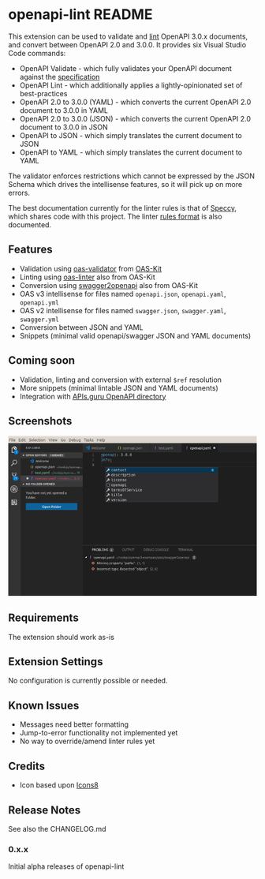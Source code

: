 # openapi-lint README

This extension can be used to validate and [lint](https://en.wikipedia.org/wiki/Lint_(software)) OpenAPI 3.0.x documents, and convert between OpenAPI 2.0 and 3.0.0. It provides six Visual Studio Code commands:

* OpenAPI Validate - which fully validates your OpenAPI document against the [specification](https://github.com/OAI/OpenAPI-Specification/blob/master/versions/3.0.1.md)
* OpenAPI Lint - which additionally applies a lightly-opinionated set of best-practices
* OpenAPI 2.0 to 3.0.0 (YAML) - which converts the current OpenAPI 2.0 document to 3.0.0 in YAML
* OpenAPI 2.0 to 3.0.0 (JSON) - which converts the current OpenAPI 2.0 document to 3.0.0 in JSON
* OpenAPI to JSON - which simply translates the current document to JSON
* OpenAPI to YAML - which simply translates the current document to YAML

The validator enforces restrictions which cannot be expressed by the JSON Schema which drives the intellisense features, so it will pick up on more errors.

The best documentation currently for the linter rules is that of [Speccy](http://speccy.io/rules/), which shares code with this project. The linter [rules format](https://mermade.github.io/oas-kit/linter-rules.html) is also documented.

## Features

* Validation using [oas-validator](https://github.com/Mermade/oas-kit/tree/master/packages/oas-validator) from [OAS-Kit](https://mermade.github.io/oas-kit/)
* Linting using [oas-linter](https://github.com/Mermade/oas-kit/tree/master/packages/oas-linter) also from OAS-Kit
* Conversion using [swagger2openapi](https://github.com/Mermade/oas-kit/tree/master/packages/swagger2openapi) also from OAS-Kit
* OAS v3 intellisense for files named `openapi.json`, `openapi.yaml`, `openapi.yml`
* OAS v2 intellisense for files named `swagger.json`, `swagger.yaml`, `swagger.yml`
* Conversion between JSON and YAML
* Snippets (minimal valid openapi/swagger JSON and YAML documents)

## Coming soon

* Validation, linting and conversion with external `$ref` resolution
* More snippets (minimal lintable JSON and YAML documents)
* Integration with [APIs.guru OpenAPI directory](https://github.com/apis-guru/openapi-directory)

## Screenshots

![screenshot](./images/vscode-lint.png)

## Requirements

The extension should work as-is

## Extension Settings

No configuration is currently possible or needed.

## Known Issues

* Messages need better formatting
* Jump-to-error functionality not implemented yet
* No way to override/amend linter rules yet

## Credits

* Icon based upon [Icons8](http://icons8.com/)

## Release Notes

See also the CHANGELOG.md

### 0.x.x

Initial alpha releases of openapi-lint
